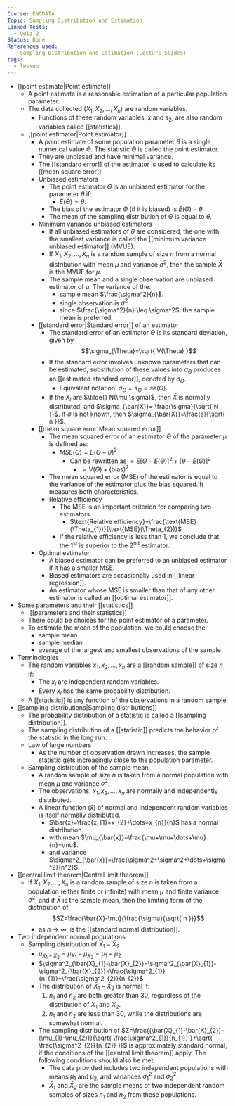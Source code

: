 ```yaml
---
Course: ENGDATA
Topic: Sampling Distribution and Estimation
Linked_Tests:
  - Quiz 2
Status: Done
References used:
  - Sampling Distribution and Estimation (Lecture Slides)
tags:
  - lesson
---
```


- [[point estimate|Point estimate]]
	- A point estimate is a reasonable estimation of a particular population parameter.
	- The data collected ($X_{1},X_{2},\dots,X_{n}$) are random variables.
		- Functions of these random variables, $\bar{x}$ and $s_{2}$, are also random variables called [[statistics]].
	- [[point estimator|Point estimator]]
		- A point estimate of some population parameter $\theta$ is a single numerical value $\Theta$. The statistic $\Theta$ is called the point estimator.
		- They are unbiased and have minimal variance.
		- The [[standard error]] of the estimator is used to calculate its [[mean square error]]
		- Unbiased estimators
			- The point estimator $\Theta$ is an unbiased estimator for the parameter $\theta$ if:
				- $E(\Theta)=\theta$.
			- The bias of the estimator $\Theta$ (if it is biased) is $E(\Theta)-\theta$.
			- The mean of the sampling distribution of $\Theta$ is equal to $\theta$.
		- Minimum variance unbiased estimators
			- If all unbiased estimators of $\theta$ are considered, the one with the smallest variance is called the [[minimum variance unbiased estimator]] (MVUE).
			- If $X_{1},X_{2},\dots,X_{n}$ is a random sample of size $n$ from a normal distribution with mean $\mu$ and variance $\sigma^2$, then the sample $\bar{X}$ is the MVUE for $\mu$.
			- The sample mean and a single observation are unbiased estimator of $\mu$. The variance of the:
				- sample mean $\frac{\sigma^2}{n}$.
				- single observation is $\sigma^2$
				- since $\frac{\sigma^2}{n} \leq \sigma^2$, the sample mean is preferred.
		- [[standard error|Standard error]] of an estimator
			- The standard error of an estimator $\Theta$ is its standard deviation, given by $$\sigma_{\Theta}=\sqrt{ V(\Theta) }$$
			- If the standard error involves unknown parameters that can be estimated, substitution of these values into $\sigma_\Theta$ produces an [[estimated standard error]], denoted by $\sigma_{\Theta}$.
				- Equivalent notation: $\sigma_{\Theta}=s_{\Theta}=se(\Theta)$.
			- If the $X_{i}$ are $\tilde{} N(\mu,\sigma)$, then $\bar{X}$ is normally distributed, and $\sigma_{\bar{X}}= \frac{\sigma}{\sqrt{ N }}$. If $\sigma$ is not known, then $\sigma_{\bar{X}}=\frac{s}{\sqrt{ n }}$.
		- [[mean square error|Mean squared error]]
			- The mean squared error of an estimator $\Theta$ of the parameter $\mu$ is defined as:
				- $MSE(\Theta)=E(\Theta-\theta)^2$
					- Can be rewritten as $=E[\Theta-E(\Theta)]^2+[\theta-E(\Theta)]^2$
						- $=V(\Theta)+(\text{bias})^2$
			- The mean squared error (MSE) of the estimator is equal to the variance of the estimator plus the bias squared. It measures both characteristics.
			- Relative efficiency
				- The MSE is an important criterion for comparing two estimators.
					- $\text{Relative efficiency}=\frac{\text{MSE}(\Theta_{1})}{\text{MSE}(\Theta_{2})}$
				- If the relative efficiency is less than 1, we conclude that the $1^{\text{st}}$ is superior to the $2^{\text{nd}}$ estimator.
		- Optimal estimator
			- A biased estimator can be preferred to an unbiased estimator if it has a smaller MSE.
			- Biased estimators are occasionally used in [[linear regression]].
			- An estimator whose MSE is smaller than that of any other estimator is called an [[optimal estimator]].
- Some parameters and their [[statistics]]
	- ![[parameters and their statistics]]
	- There could be choices for the point estimator of a parameter.
	- To estimate the mean of the population, we could choose the:
		- sample mean
		- sample median
		- average of the largest and smallest observations of the sample
- Terminologies
	- The random variables $x_{1},x_{2},\dots,x_{n}$ are a [[random sample]] of size $n$ if:
		- The $x_{i}$ are independent random variables.
		- Every $x_{i}$ has the same probability distribution.
	- A [[statistic]] is any function of the observations in a random sample.
- [[sampling distributions|Sampling distributions]]
	- The probability distribution of a statistic is called a [[sampling distribution]].
	- The sampling distribution of a [[statistic]] predicts the behavior of the statistic in the long run.
	- Law of large numbers
		- As the number of observation drawn increases, the sample statistic gets increasingly close to the population parameter.
	- Sampling distribution of the sample mean
		- A random sample of size $n$ is taken from a normal population with mean $\mu$ and variance $\sigma^2$.
		- The observations, $x_{1},x_{2},\dots,x_{n}$ are normally and independently distributed.
		- A linear function ($\bar{x}$) of normal and independent random variables is itself normally distributed.
			- $\bar{x}=\frac{x_{1}+x_{2}+\dots+x_{n}}{n}$ has a normal distribution.
			- with mean $\mu_{\bar{x}}=\frac{\mu+\mu+\dots+\mu}{n}=\mu$.
			- and variance $\sigma^2_{\bar{x}}=\frac{\sigma^2+\sigma^2+\dots+\sigma^2}{n^2}$.
- [[central limit theorem|Central limit theorem]]
	- If $X_{1},X_{2},\dots,X_{n}$ is a random sample of size $n$ is taken from a population (either finite or infinite) with mean $\mu$ and finite variance $\sigma^2$, and if $\bar{X}$ is the sample mean, then the limiting form of the distribution of $$Z=\frac{\bar{X}-\mu}{\frac{\sigma}{\sqrt{ n }}}$$
		- as $n\to \infty$, is the [[standard normal distribution]].
- Two independent normal populations
	- Sampling distribution of $\bar{X}_{1}-\bar{X}_{2}$
		- $\mu_{\bar{X}_{1}-\bar{X}_{2}}=\mu_{\bar{X}_{1}}-\mu_{\bar{X}_{2}}=\mu_{1}-\mu_{2}$
		- $\sigma^2_{\bar{X}_{1}-\bar{X}_{2}}=\sigma^2_{\bar{X}_{1}}-\sigma^2_{\bar{X}_{2}}=\frac{\sigma^2_{1}}{n_{1}}+\frac{\sigma^2_{2}}{n_{2}}$
		- The distribution of $\bar{X}_{1}-\bar{X}_{2}$ is normal if:
			1. $n_{1}$ and $n_{2}$ are both greater than 30, regardless of the distribution of $X_{1}$ and $X_{2}$.
			2. $n_{1}$ and $n_{2}$ are less than 30, while the distributions are somewhat normal.
		- The sampling distribution of $Z=\frac{(\bar{X}_{1}-\bar{X}_{2})-(\mu_{1}-\mu_{2})}{\sqrt{ \frac{\sigma^2_{1}}{n_{1}} }+\sqrt{ \frac{\sigma^2_{2}}{n_{2}} }}$ is approximately standard normal, if the conditions of the [[central limit theorem]] apply. The following conditions should also be met:
			- The data provided includes two independent populations with means $\mu_{1}$ and $\mu_{2}$, and variances $\sigma^2_{1}$ and $\sigma^2_{2}$.
			- $\bar{X}_{1}$ and $\bar{X}_{2}$ are the sample means of two independent random samples of sizes $n_{1}$ and $n_{2}$ from these populations.